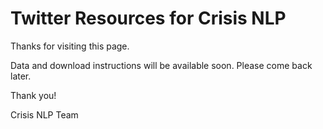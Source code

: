 # Twitter Resources for Crisis NLP

Thanks for visiting this page.

Data and download instructions will be available soon. Please come back later.

Thank you!

Crisis NLP Team
